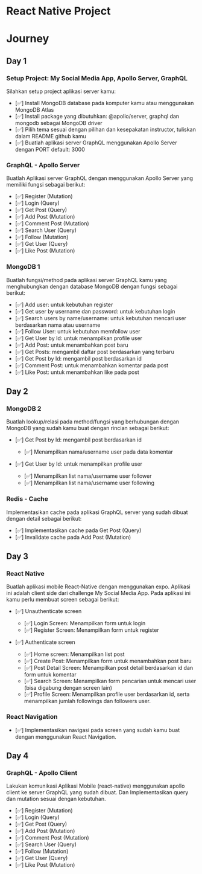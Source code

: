 # React Native Project

# Journey

## Day 1

### Setup Project: My Social Media App, Apollo Server, GraphQL
Silahkan setup project aplikasi server kamu:
- [✅] Install MongoDB database pada komputer kamu atau menggunakan MongoDB Atlas
- [✅] Install package yang dibutuhkan: @apollo/server, graphql dan mongodb sebagai MongoDB driver
- [✅] Pilih tema sesuai dengan pilihan dan kesepakatan instructor, tuliskan dalam README github kamu
- [✅] Buatlah aplikasi server GraphQL menggunakan Apollo Server dengan PORT default: 3000


### GraphQL - Apollo Server
Buatlah Aplikasi server GraphQL dengan menggunakan Apollo Server yang memiliki fungsi sebagai berikut:
- [✅] Register (Mutation)
- [✅] Login (Query)
- [✅] Get Post (Query)
- [✅] Add Post (Mutation)
- [✅] Comment Post (Mutation)
- [✅] Search User (Query)
- [✅] Follow (Mutation)
- [✅] Get User (Query)
- [✅] Like Post (Mutation)

### MongoDB 1
Buatlah fungsi/method pada aplikasi server GraphQL kamu yang menghubungkan dengan database MongoDB dengan fungsi sebagai berikut:
- [✅] Add user: untuk kebutuhan register
- [✅] Get user by username dan password: untuk kebutuhan login
- [✅] Search users by name/username: untuk kebutuhan mencari user berdasarkan nama atau username
- [✅] Follow User: untuk kebutuhan memfollow user
- [✅] Get User by Id: untuk menampilkan profile user
- [✅] Add Post: untuk menambahkan post baru
- [✅] Get Posts: mengambil daftar post berdasarkan yang terbaru
- [✅] Get Post by Id: mengambil post berdasarkan id
- [✅] Comment Post: untuk menambahkan komentar pada post
- [✅] Like Post: untuk menambahkan like pada post


## Day 2

### MongoDB 2
Buatlah lookup/relasi pada method/fungsi yang berhubungan dengan MongoDB yang sudah kamu buat dengan rincian sebagai berikut:
- [✅] Get Post by Id: mengambil post berdasarkan id
  - [✅] Menampilkan nama/username user pada data komentar

- [✅] Get User by Id: untuk menampilkan profile user
  - [✅] Menampilkan list nama/username user follower
  - [✅] Menampilkan list nama/username user following


### Redis - Cache
Implementasikan cache pada aplikasi GraphQL server yang sudah dibuat dengan detail sebagai berikut:
- [✅] Implementasikan cache pada Get Post (Query)
- [✅] Invalidate cache pada Add Post (Mutation)

## Day 3
### React Native
Buatlah aplikasi mobile React-Native dengan menggunakan expo. Aplikasi ini adalah client side dari challenge My Social Media App.
Pada aplikasi ini kamu perlu membuat screen sebagai berikut:
- [✅] Unauthenticate screen
  - [✅] Login Screen: Menampilkan form untuk login
  - [✅] Register Screen: Menampilkan form untuk register

- [✅] Authenticate screen
  - [✅] Home screen: Menampilkan list post
  - [✅] Create Post: Menampilkan form untuk menambahkan post baru
  - [✅] Post Detail Screen: Menampilkan post detail berdasarkan id dan form untuk komentar
  - [✅] Search Screen: Menampilkan form pencarian untuk mencari user (bisa digabung dengan screen lain)
  - [✅] Profile Screen: Menampilkan profile user berdasarkan id, serta menampilkan jumlah followings dan followers user.


### React Navigation
 - [✅] Implementasikan navigasi pada screen yang sudah kamu buat dengan menggunakan React Navigation.


## Day 4
### GraphQL - Apollo Client
Lakukan komunikasi Aplikasi Mobile (react-native) menggunakan apollo client ke server GraphQL  yang sudah dibuat. Dan Implementasikan query dan mutation sesuai dengan kebutuhan.
- [✅] Register (Mutation)
- [✅] Login (Query)
- [✅] Get Post (Query)
- [✅] Add Post (Mutation)
- [✅] Comment Post (Mutation)
- [✅] Search User (Query)
- [✅] Follow (Mutation)
- [✅] Get User (Query)
- [✅] Like Post (Mutation)

